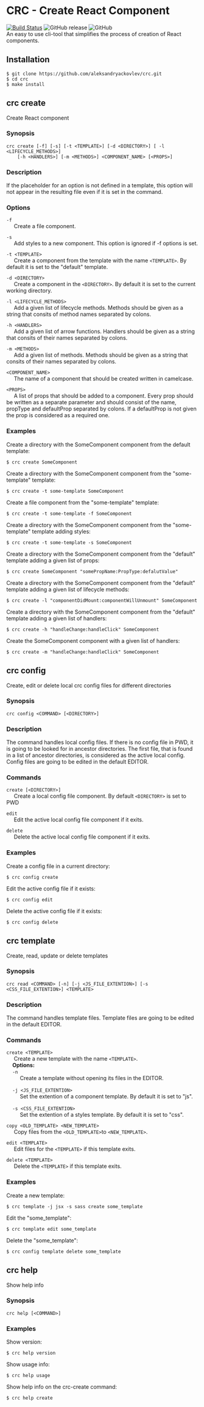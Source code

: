  # CRC - Create React Component
[![Build Status](https://travis-ci.org/aleksandryackovlev/crc.svg?branch=master)](https://travis-ci.org/aleksandryackovlev/crc) ![GitHub release](https://img.shields.io/github/release/aleksandryackovlev/crc.svg) ![GitHub](https://img.shields.io/github/license/aleksandryackovlev/crc.svg)  
An easy to use cli-tool that simplifies the process of creation of React components.
  
  
## Installation
```shell
$ git clone https://github.com/aleksandryackovlev/crc.git
$ cd crc
$ make install
```
  
   
## crc create
Create React component
### Synopsis
```shell
crc create [-f] [-s] [-t <TEMPLATE>] [-d <DIRECTORY>] [ -l <LIFECYCLE_METHODS>]
    [-h <HANDLERS>] [-m <METHODS>] <COMPONENT_NAME> [<PROPS>]
```
### Description
If the placeholder for an option is not defined in a template, this option will not appear in the resulting file even if it is set in the command.
### Options
`-f`  
&nbsp;&nbsp;&nbsp;&nbsp; Create a file component.

`-s`  
&nbsp;&nbsp;&nbsp;&nbsp; Add styles to a new component. This option is ignored if -f options is set.

`-t <TEMPLATE>`  
&nbsp;&nbsp;&nbsp;&nbsp; Create a component from the template with the name `<TEMPLATE>`. By default it is set to the "default" template.

`-d <DIRECTORY>`  
&nbsp;&nbsp;&nbsp;&nbsp; Create a component in the `<DIRECTORY>`. By default it is set to the current working directory.

`-l <LIFECYCLE_METHODS>`  
&nbsp;&nbsp;&nbsp;&nbsp; Add a given list of lifecycle methods. Methods should be given as a string that consits of method names separated by colons.

`-h <HANDLERS>`  
&nbsp;&nbsp;&nbsp;&nbsp; Add a given list of arrow functions. Handlers should be given as a string that consits of their names separated by colons.

`-m <METHODS>`  
&nbsp;&nbsp;&nbsp;&nbsp; Add a given list of methods. Methods should be given as a string that consits of their names separated by colons.

`<COMPONENT_NAME>`  
&nbsp;&nbsp;&nbsp;&nbsp; The name of a component that should be created written in camelcase.

`<PROPS>`  
&nbsp;&nbsp;&nbsp;&nbsp; A list of props that should be added to a component. Every prop should be written as a separate parameter and should consist of the name, propType and defaultProp separated by colons. If a defaultProp is not given the prop is considered as a required one.

### Examples
Create a directory with the SomeComponent component from the default template:
```shell
$ crc create SomeComponent
```
Create a directory with the SomeComponent component from the "some-template" template:
```shell
$ crc create -t some-template SomeComponent
```
Create a file component from the "some-template" template:
```shell
$ crc create -t some-template -f SomeComponent
```
Create a directory with the SomeComponent component from the "some-template" template adding styles:
```shell
$ crc create -t some-template -s SomeComponent
```
Create a directory with the SomeComponent component from the "default" template adding a given list of props:
```shell
$ crc create SomeComponent "somePropName:PropType:defalutValue"
```
Create a directory with the SomeComponent component from the "default" template adding a given list of lifecycle methods:
```shell
$ crc create -l "componentDidMount:componentWillUnmount" SomeComponent
```
Create a directory with the SomeComponent component from the "default" template adding a given list of handlers:
```shell
$ crc create -h "handleChange:handleClick" SomeComponent
```
Create the SomeComponent component with a given list of handlers:
```shell
$ crc create -m "handleChange:handleClick" SomeComponent
```
  
  
## crc config
Create, edit or delete local crc config files for different directories

### Synopsis
```shell
crc config <COMMAND> [<DIRECTORY>]
```
### Description
The command handles local config files. If there is no config file in PWD, it is going to be looked for in ancestor directories. The first file, that is found in a list of ancestor directories, is considered as the active local config. Config files are going to be edited in the default EDITOR.

### Commands
`create [<DIRECTORY>]`  
&nbsp;&nbsp;&nbsp;&nbsp; Create a local config file component. By default `<DIRECTORY>` is set to PWD

`edit`  
&nbsp;&nbsp;&nbsp;&nbsp; Edit the active local config file component if it exits.

`delete`  
&nbsp;&nbsp;&nbsp;&nbsp; Delete the active local config file component if it exits.

### Examples
Create a config file in a current directory:
```shell
$ crc config create 
```

Edit the active config file if it exists:
```shell
$ crc config edit 
```

Delete the active config file if it exists:
```shell
$ crc config delete 
```
  
  
## crc template
Create, read, update or delete templates

### Synopsis
```shell
crc read <COMMAND> [-n] [-j <JS_FILE_EXTENTION>] [-s <CSS_FILE_EXTENTION>] <TEMPLATE>
```
### Description
The command handles template files. Template files are going to be edited in the default EDITOR.

### Commands
`create <TEMPLATE>`  
&nbsp;&nbsp;&nbsp;&nbsp; Create a new template with the name `<TEMPLATE>`.  
&nbsp;&nbsp;&nbsp;&nbsp;**Options:**  
&nbsp;&nbsp;&nbsp;&nbsp;`-n`  
&nbsp;&nbsp;&nbsp;&nbsp;&nbsp;&nbsp;&nbsp;&nbsp; Create a template without opening its files in the EDITOR.

&nbsp;&nbsp;&nbsp;&nbsp;`-j <JS_FILE_EXTENTION>`  
&nbsp;&nbsp;&nbsp;&nbsp;&nbsp;&nbsp;&nbsp;&nbsp; Set the extention of a component template. By default it is set to "js".

&nbsp;&nbsp;&nbsp;&nbsp;`-s <CSS_FILE_EXTENTION>`  
&nbsp;&nbsp;&nbsp;&nbsp;&nbsp;&nbsp;&nbsp;&nbsp; Set the extention of a styles template. By default it is set to "css".

`copy <OLD_TEMPLATE> <NEW_TEMPLATE>`  
&nbsp;&nbsp;&nbsp;&nbsp; Copy files from the `<OLD_TEMPLATE>`to `<NEW_TEMPLATE>`.

`edit <TEMPLATE>`  
&nbsp;&nbsp;&nbsp;&nbsp; Edit files for the `<TEMPLATE>` if this template exits.

`delete <TEMPLATE>`  
&nbsp;&nbsp;&nbsp;&nbsp; Delete the `<TEMPLATE>` if this template exits.

### Examples
Create a new template:
```shell
$ crc template -j jsx -s sass create some_template
```

Edit the "some_template":
```shell
$ crc template edit some_template
```

Delete the "some_template":
```shell
$ crc config template delete some_template 
```
  
  
## crc help
Show help info

### Synopsis
```shell
crc help [<COMMAND>]
```
### Examples
Show version:
```shell
$ crc help version
```

Show usage info:
```shell
$ crc help usage
```

Show help info on the crc-create command:
```shell
$ crc help create 
```
